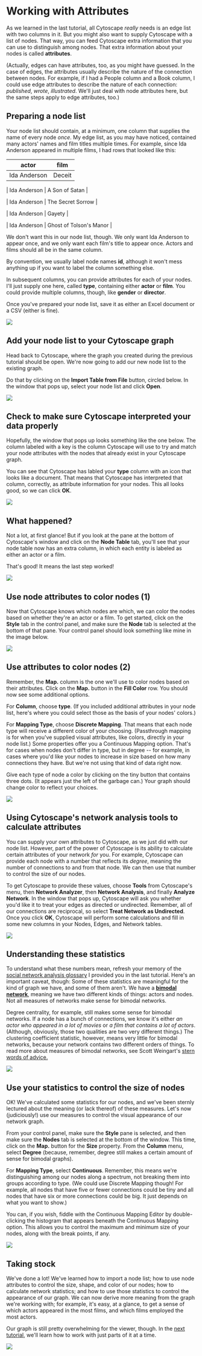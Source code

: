 # Working with Attributes

As we learned in the last tutorial, all Cytoscape *really* needs is an edge list with two columns in it. But you might also want to supply Cytoscape with a list of nodes. That way, you can feed Cytoscape extra information that you can use to distinguish among nodes. That extra information about your nodes is called **attributes**.

(Actually, edges can have attributes, too, as you might have guessed. In the case of edges, the attributes usually describe the nature of the connection between nodes. For example, if I had a People column and a Book column, I could use edge attributes to describe the nature of each connection: *published*, *wrote*, *illustrated*. We'll just deal with node attributes here, but the same steps apply to edge attributes, too.)

## Preparing a node list

Your node list should contain, at a minimum, one column that supplies the name of every node *once*. My edge list, as you may have noticed, contained many actors' names and film titles multiple times. For example, since Ida Anderson appeared in multiple films, I had rows that looked like this:

| actor | film |
| -----| ----- |
| Ida Anderson	 | Deceit |

| Ida Anderson |	A Son of Satan |

| Ida Anderson |	The Secret Sorrow |

| Ida Anderson |	Gayety |

| Ida Anderson	| Ghost of Tolson's Manor |

We don't want this in our node list, though. We only want Ida Anderson to appear once, and we only want each film's title to appear once. Actors and films should all be in the same column.

By convention, we usually label node names **id**, although it won't mess anything up if you want to label the column something else.

In subsequent columns, you can provide attributes for each of your nodes. I'll just supply one here, called **type**, containing either **actor** or **film**. You could provide multiple columns, though, like **gender** or **director**.

Once you've prepared your node list, save it as either an Excel document or a CSV (either is fine).

![][1]

[1]: images/working-with-attributes/preparing-a-node-list.png

## Add your node list to your Cytoscape graph

Head back to Cytoscape, where the graph you created during the previous tutorial should be open. We're now going to add our new node list to the existing graph.

Do that by clicking on the **Import Table from File** button, circled below. In the window that pops up, select your node list and click **Open**.

![][2]

[2]: images/working-with-attributes/add-your-node-list-to-your-cytoscape-graph.png

## Check to make sure Cytoscape interpreted your data properly

Hopefully, the window that pops up looks something like the one below. The column labeled with a key is the column Cytoscape will use to try and match your node attributes with the nodes that already exist in your Cytoscape graph.

You can see that Cytoscape has labled your **type** column with an icon that looks like a document. That means that Cytoscape has interpreted that column, correctly, as attribute information for your nodes. This all looks good, so we can click **OK**.

![][3]

[3]: images/working-with-attributes/check-to-make-sure-cytoscape-interpreted-your-data-properly.png

## What happened?

Not a lot, at first glance! But if you look at the pane at the bottom of Cytoscape's window and click on the **Node Table** tab, you'll see that your node table now has an extra column, in which each entity is labeled as either an actor or a film.

That's good! It means the last step worked!

![][4]

[4]: images/working-with-attributes/what-happened-.png

## Use node attributes to color nodes (1)

Now that Cytoscape knows which nodes are which, we can color the nodes based on whether they're an actor or a film. To get started, click on the **Style** tab in the control panel, and make sure the **Node** tab is selected at the bottom of that pane. Your control panel should look something like mine in the image below.

![][5]

[5]: images/working-with-attributes/use-node-attributes-to-color-nodes--1-.png

## Use attributes to color nodes (2)

Remember, the **Map.** column is the one we'll use to color nodes based on their attributes. Click on the **Map.** button in the **Fill Color** row. You should now see some additional options.

For **Column**, choose **type**. (If you included additional attributes in your node list, here's where you could select those as the basis of your nodes' colors.)

For **Mapping Type**, choose **Discrete Mapping**. That means that each node type will receive a different color of your choosing. (Passthrough mapping is for when you've supplied visual attributes, like colors, directly in your node list.) Some properties offer you a Continuous Mapping option. That's for cases when nodes don't differ in type, but in degree -- for example, in cases where you'd like your nodes to increase in size based on how many connections they have. But we're not using that kind of data right now.

Give each type of node a color by clicking on the tiny button that contains three dots. (It appears just the left of the garbage can.) Your graph should change color to reflect your choices.

![][6]

[6]: images/working-with-attributes/use-attributes-to-color-nodes--2-.png

## Using Cytoscape's network analysis tools to calculate attributes

You can supply your own attributes to Cytoscape, as we just did with our node list. However, part of the power of Cytoscape is its ability to calculate certain attributes of your network *for* you. For example, Cytoscape can provide each node with a number that reflects its *degree*, meaning the number of connections to and from that node. We can then use that number to control the size of our nodes.

To get Cytoscape to provide these values, choose **Tools** from Cytoscape's menu, then **Network Analyzer**, then **Network Analysis**, and finally **Analyze Network**. In the window that pops up, Cytoscape will ask you whether you'd like it to treat your edges as directed or undirected. Remember, all of our connections are reciprocal, so select **Treat Network as Undirected**. Once you click **OK**, Cytoscape will perform some calculations and fill in some new columns in your Nodes, Edges, and Network tables.

![][7]

[7]: images/working-with-attributes/using-cytoscape-s-network-analysis-tools-to-calculate-attributes.png

## Understanding these statistics

To understand what these numbers mean, refresh your memory of the [social network analysis glossary](https://github.com/miriamposner/network_analysis_workshop/blob/master/social-network-glossary.md) I provided you in the last tutorial. Here's an important caveat, though: Some of these statistics are meaningful for the kind of graph we have, and some of them aren't. We have a [**bimodal network**](http://www.scottbot.net/HIAL/index.html@p=41158.html), meaning we have two different kinds of things: actors and nodes. Not all measures of networks make sense for bimodal networks.

Degree centrality, for example, still makes some sense for bimodal networks. If a node has a bunch of connections, we know it's either *an actor who appeared in a lot of movies* or *a film that contains a lot of actors*. (Although, obviously, those two qualities are two very different things.) The clustering coefficient statistic, however, means very little for bimodal networks, because your network contains two different orders of things. To read more about measures of bimodal networks, see Scott Weingart's [stern words of advice.](http://www.scottbot.net/HIAL/index.html@p=41158.html)



![][8]

[8]: images/working-with-attributes/understanding-these-statistics.png

## Use your statistics to control the size of nodes

OK! We've calculated some statistics for our nodes, and we've been sternly lectured about the meaning (or lack thereof) of these measures. Let's now (judiciously!) use our measures to control the visual appearance of our network graph.

From your control panel, make sure the **Style** pane is selected, and then make sure the **Nodes** tab is selected at the bottom of the window. This time, click on the **Map.** button for the **Size** property. From the **Column** menu, select **Degree** (because, remember, degree still makes a certain amount of sense for bimodal graphs).

For **Mapping Type**, select **Continuous**. Remember, this means we're distinguishing among our nodes along a spectrum, not breaking them into groups according to type. (We could use Discrete Mapping though! For example, all nodes that have five or fewer connections could be tiny and all nodes that have six or more connections could be big. It just depends on what you want to show.)

You can, if you wish, fiddle with the Continuous Mapping Editor by double-clicking the histogram that appears beneath the Continuous Mapping option. This allows you to control the maximum and minimum size of your nodes, along with the break points, if any.

![][9]

[9]: images/working-with-attributes/use-your-statistics-to-control-the-size-of-nodes.png

## Taking stock

We've done a lot! We've learned how to import a node list; how to use node attributes to control the size, shape, and color of our nodes; how to calculate network statistics; and how to use those statistics to control the appearance of our graph. We can now derive more meaning from the graph we're working with; for example, it's easy, at a glance, to get a sense of which actors appeared in the most films, and which films employed the most actors.

Our graph is still pretty overwhelming for the viewer, though. In the [next tutorial](https://github.com/miriamposner/cytoscape_tutorials/blob/master/working-with-selections.md), we'll learn how to work with just parts of it at a time.

![][10]

[10]: images/working-with-attributes/taking-stock.png
